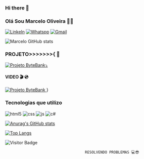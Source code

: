 ### Hi there 👋

### Olá Sou Marcelo Oliveira 👨‍💻
[![LinkeIn](https://img.shields.io/badge/LinkedIn-0077B5?style=for-the-badge&logo=linkedin&logoColor=white)](https://www.linkedin.com/in/marcelo-furtado-220921125/)
[![Whatspp](https://img.shields.io/badge/WhatsApp-25D366?style=for-the-badge&logo=whatsapp&logoColor=white)](https://wa.me/message/7KVFXZ44ARGXM1)
[![Gmail](https://img.shields.io/badge/Gmail-D14836?style=for-the-badge&logo=gmail&logoColor=white)](https://mail.google.com/mail/u/0/?hl=pt-BR#inbox)

![Marcelo GitHub stats](https://github-readme-stats.vercel.app/api?username=marcelof1997&show_icons=true&theme=tokyonight)
### PROJETO>>>>>>>{ 🏦
[![Projeto ByteBank](https://user-images.githubusercontent.com/116675716/211028431-adcd2de8-15f3-4f99-b459-972ea03df624.png)⤵️
](https://github.com/marcelof1997/ProjetosIma/blob/main/Projeto%20Bank/Program.cs)                                                 
#### VIDEO 🎬 💿                                                                             
[![Projeto ByteBank](https://user-images.githubusercontent.com/116675716/211102108-6ecd7395-30b4-4638-bafa-7b50b37daf93.png)
](https://youtu.be/2yaluLxK4j4)
 }
### Tecnologias que utilizo

<div style="display: inline_block">
<img align="center" alt="html5" src="https://img.shields.io/badge/HTML5-E34F26?style=for-the-badge&logo=html5&logoColor=white" />
<img align="center" alt="css" src="https://img.shields.io/badge/CSS-239120?&style=for-the-badge&logo=css3&logoColor=white" />
<img align="center" alt="js" src="https://img.shields.io/badge/JavaScript-323330?style=for-the-badge&logo=javascript&logoColor=F7DF1E" />
<img align="center" alt="c#" src="https://img.shields.io/badge/C%23-239120?style=for-the-badge&logo=c-sharp&logoColor=white" /><br/>
</div>

<!-- Github README stats - https://github.com/anuraghazra/github-readme-stats -->
[![Anurag's GitHub stats](https://github-readme-stats.vercel.app/api?username=seu-nome-de-usuário&show_icons=true&theme=radical&include_all_commits=true)](https://github.com/anuraghazra/github-readme-stats)

[![Top Langs](https://github-readme-stats.vercel.app/api/top-langs/?username=seu-nome-de-usuário&theme=radical)](https://github.com/anuraghazra/github-readme-stats)

![Visitor Badge](https://visitor-badge.laobi.icu/badge?page_id=seu-nome-de-usuário.seu-nome-de-usuário)

                                        RESOLVENDO PROBLEMAS 💻😎
